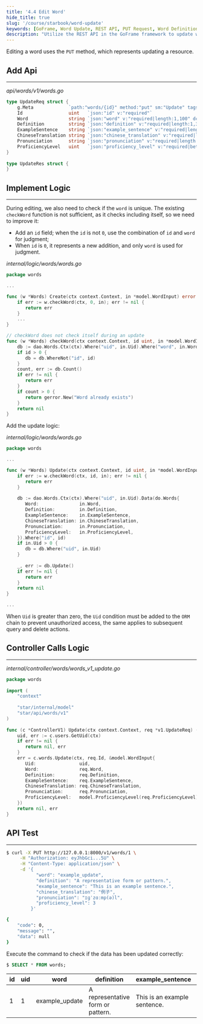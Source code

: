 ```yaml
---
title: '4.4 Edit Word'
hide_title: true
slug: '/course/starbook/word-update'
keywords: [GoFrame, Word Update, REST API, PUT Request, Word Definition, Uniqueness Check, Update Logic, Permission Verification, Database Operation, Error Handling]
description: "Utilize the REST API in the GoFrame framework to update word information, including the word's definition, example sentences, Chinese translation, and pronunciation. Emphasizes the uniqueness check and permission verification logic during edit operations, and demonstrates how to use the database to update data and handle errors through code examples."
---
```

Editing a word uses the `PUT` method, which represents updating a resource.
## Add Api
---
*api/words/v1/words.go*
```go
type UpdateReq struct {  
    g.Meta             `path:"words/{id}" method:"put" sm:"Update" tags:"Word"`  
    Id                 uint   `json:"id" v:"required"`  
    Word               string `json:"word" v:"required|length:1,100" dc:"Word"`  
    Definition         string `json:"definition" v:"required|length:1,300" dc:"Word Definition"`  
    ExampleSentence    string `json:"example_sentence" v:"required|length:1,300" dc:"Example Sentence"`  
    ChineseTranslation string `json:"chinese_translation" v:"required|length:1,300" dc:"Chinese Translation"`  
    Pronunciation      string `json:"pronunciation" v:"required|length:1,100" dc:"Pronunciation"`  
    ProficiencyLevel   uint   `json:"proficiency_level" v:"required|between:1,5" dc:"Proficiency Level, 1 minimum, 5 maximum"`  
}  
  
type UpdateRes struct {  
}
```

## Implement Logic
---
During editing, we also need to check if the `word` is unique. The existing `checkWord` function is not sufficient, as it checks including itself, so we need to improve it:
- Add an `id` field; when the `id` is not `0`, use the combination of `id` and `word` for judgment;
- When `id` is `0`, it represents a new addition, and only `word` is used for judgment.

*internal/logic/words/words.go*
```go
package words

...

func (w *Words) Create(ctx context.Context, in *model.WordInput) error {  
    if err := w.checkWord(ctx, 0, in); err != nil {  
       return err  
    }
    ...
}

// checkWord does not check itself during an update  
func (w *Words) checkWord(ctx context.Context, id uint, in *model.WordInput) error {  
    db := dao.Words.Ctx(ctx).Where("uid", in.Uid).Where("word", in.Word)  
    if id > 0 {  
       db = db.WhereNot("id", id)  
    }  
    count, err := db.Count()  
    if err != nil {  
       return err  
    }  
    if count > 0 {  
       return gerror.New("Word already exists")  
    }  
    return nil  
}
```

Add the update logic:

*internal/logic/words/words.go*
```go
package words  

...

func (w *Words) Update(ctx context.Context, id uint, in *model.WordInput) error {  
    if err := w.checkWord(ctx, id, in); err != nil {  
       return err  
    }  
      
    db := dao.Words.Ctx(ctx).Where("uid", in.Uid).Data(do.Words{  
       Word:               in.Word,  
       Definition:         in.Definition,  
       ExampleSentence:    in.ExampleSentence,  
       ChineseTranslation: in.ChineseTranslation,  
       Pronunciation:      in.Pronunciation,  
       ProficiencyLevel:   in.ProficiencyLevel,  
    }).Where("id", id)  
    if in.Uid > 0 {  
       db = db.Where("uid", in.Uid)  
    }  
  
    _, err := db.Update()  
    if err != nil {  
       return err  
    }  
    return nil  
}

...
```

When `Uid` is greater than zero, the `Uid` condition must be added to the `ORM` chain to prevent unauthorized access, the same applies to subsequent query and delete actions.

## Controller Calls Logic
---
*internal/controller/words/words_v1_update.go*
```go
package words  
  
import (  
    "context"  
  
    "star/internal/model"  
    "star/api/words/v1"
)  
  
func (c *ControllerV1) Update(ctx context.Context, req *v1.UpdateReq) (res *v1.UpdateRes, err error) {  
    uid, err := c.users.GetUid(ctx)  
    if err != nil {  
       return nil, err  
    }  
    err = c.words.Update(ctx, req.Id, &model.WordInput{  
       Uid:                uid,  
       Word:               req.Word,  
       Definition:         req.Definition,  
       ExampleSentence:    req.ExampleSentence,  
       ChineseTranslation: req.ChineseTranslation,  
       Pronunciation:      req.Pronunciation,  
       ProficiencyLevel:   model.ProficiencyLevel(req.ProficiencyLevel),  
    })  
    return nil, err  
}
```

## API Test
---
```bash
$ curl -X PUT http://127.0.0.1:8000/v1/words/1 \
     -H "Authorization: eyJhbGci...5U" \
     -H "Content-Type: application/json" \
     -d '{
           "word": "example_update",
           "definition": "A representative form or pattern.",
           "example_sentence": "This is an example sentence.",
           "chinese_translation": "例子",
           "pronunciation": "ɪɡˈzɑːmp(ə)l",
           "proficiency_level": 3
         }'

{
    "code": 0,
    "message": "",
    "data": null
}
```
Execute the command to check if the data has been updated correctly:
```sql
$ SELECT * FROM words;
```
  
| id  | uid | word           | definition                        | example_sentence             | chinese_translation | pronunciation | proficiency_level | created_at          | updated_at          |
| --- | --- | -------------- | --------------------------------- | ---------------------------- | ------------------- | ------------- | ----------------- | ------------------- | ------------------- |
| 1   | 1   | example_update | A representative form or pattern. | This is an example sentence. | 例子                  | ɪɡˈzɑːmp(ə)l  | 3                 | 2024/11/12 15:38:50 | 2024/11/12 15:38:50 |